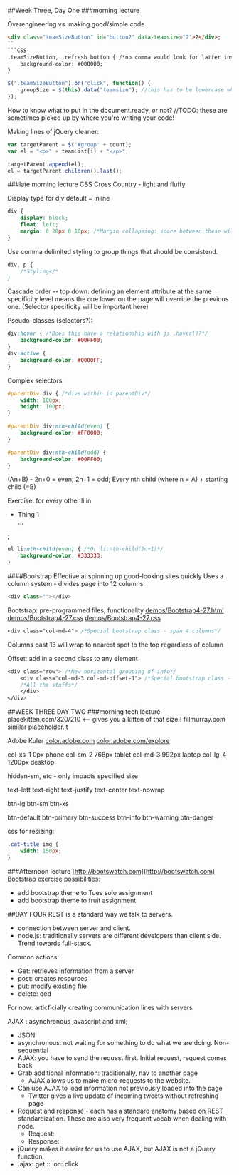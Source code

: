 ##Week Three, Day One
###morning lecture 

Overengineering vs. making good/simple code 

```html
<div class="teamSizeButton" id="button2" data-teamsize="2">2</div>; 
``
```CSS
.teamSizeButton, .refresh button { /*no comma would look for latter inside of former*/
	background-color: #000000;
}
```
```javascript
$(".teamSizeButton").on("click", function() {
	groupSize = $(this).data("teamsize"); //this has to be lowercase when you call it
});
```
How to know what to put in the document.ready, or not? 
//TODO: these are sometimes picked up by where you're writing your code!

Making lines of jQuery cleaner: 
```javascript
var targetParent = $('#group' + count);
var el = "<p>" + teamList[i] + "</p>";

targetParent.append(el);
el = targetParent.children().last();
```

###late morning lecture
CSS Cross Country - light and fluffy

Display type for div default = inline 
```CSS
div {
	display: block;
	float: left;
	margin: 0 20px 0 10px; /*Margin collapsing: space between these will be 20px*/
}
```
Use comma delimited styling to group things that should be consistend. 
```CSS
div, p {
	/*Styling</*
}
```
Cascade order -- top down: defining an element attribute at the same specificity level means the one lower on the page will override the previous one. (Selector specificity will be important here)

Pseudo-classes (selectors?): 
```CSS
div:hover { /*Does this have a relationship with js .hover()?*/
	background-color: #00FF00;
}
div:active {
	background-color: #0000FF;
}
```
Complex selectors
```css
#parentDiv div { /*divs within id parentDiv*/
	width: 100px;
	height: 100px;
}

#parentDiv div:nth-child(even) {
	background-color: #FF0000;
}

#parentDiv div:nth-child(odd) {
	background-color: #00FF00;
}
```
(An+B) - 2n+0 = even; 2n+1 = odd;
Every nth child (where n = A) + starting child (=B)

Exercise: for every other li in <ul><li>Thing 1</li>...</ul>;
```css
ul li:nth-child(even) { /*Or li:nth-child(2n+1)*/
	background-color: #333333;
}
```

####Bootstrap
Effective at spinning up good-looking sites quickly 
Uses a column system - divides page into 12 columns
```javascript
<div class=""></div>
```
Bootstrap: pre-programmed files, functionality
[demos/Bootstrap4-27.html](demos/Bootstrap4-27.html)
[demos/Bootstrap4-27.css](demos/Bootstrap4-27.css)
[demos/Bootstrap4-27.css](demos/Bootstrap4-27.css)

```css
<div class="col-md-4"> /*Special bootstrap class - span 4 columns*/
```

Columns past 13 will wrap to nearest spot to the top regardless of column

Offset: add in a second class to any element
```css
<div class="row"> /*New horizontal grouping of info*/
	<div class="col-md-3 col-md-offset-1"> /*Special bootstrap class - span 4 columns*/
	/*All the stuffs*/
	</div>
</div>
```

##WEEK THREE DAY TWO
###morning tech lecture
placekitten.com/320/210 <-- gives you a kitten of that size!!
fillmurray.com similar
placeholder.it

Adobe Kuler
[color.adobe.com](color.adobe.com)
[color.adobe.com/explore](color.adobe.com/explore)

col-xs-1 0px phone
col-sm-2 768px tablet
col-md-3 992px laptop
col-lg-4 1200px desktop

hidden-sm, etc - only impacts specified size

text-left
text-right
text-justify
text-center
text-nowrap

btn-lg
btn-sm
btn-xs

btn-default
btn-primary
btn-success
btn-info
btn-warning
btn-danger

css for resizing: 
```css
.cat-title img {
	width: 150px;
}
```

###Afternoon lecture
[http://bootswatch.com](http://bootswatch.com)
Bootstrap exercise possibilities: 
* add bootstrap theme to Tues solo assignment
* add bootstrap theme to fruit assignment

##DAY FOUR
REST is a standard way we talk to servers.
- connection between server and client.
- node.js: traditionally servers are different developers than client side. Trend towards full-stack.

Common actions:
- Get: retrieves information from a server
- post: creates resources
- put: modify existing file
- delete: qed

For now: articficially creating communication lines with servers

AJAX : asynchronous javascript and xml;
- JSON
- asynchronous: not waiting for something to do what we are doing. Non-sequential
- AJAX: you have to send the request first. Initial request, request comes back
- Grab additional information: traditionally, nav to another page
	* AJAX allows us to make micro-requests to the website.
- Can use AJAX to load information not previously loaded into the page
	* Twitter gives a live update of incoming tweets without refreshing page
- Request and response - each has a standard anatomy based on REST standardization. These are also very frequent vocab when dealing with node.
	* Request:
	* Response:
- jQuery makes it easier for us to use AJAX, but AJAX is not a jQuery function.
- .ajax:.get :: .on:.click
